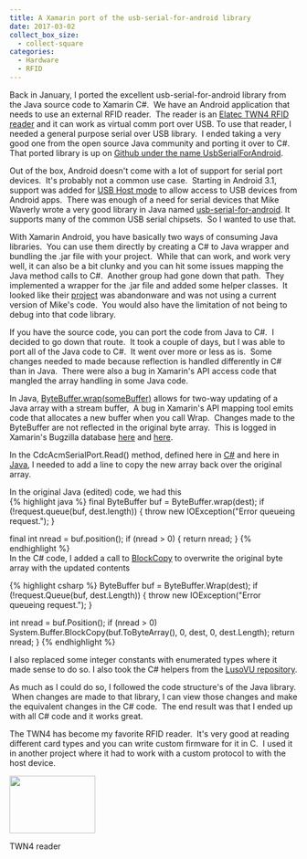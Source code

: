 ```yaml
---
title: A Xamarin port of the usb-serial-for-android library
date: 2017-03-02
collect_box_size:
  - collect-square
categories:
  - Hardware
  - RFID
---
```

Back in January, I ported the excellent usb-serial-for-android library from the Java source code to Xamarin C#.  We have an Android application that needs to use an external RFID reader.  The reader is an [Elatec TWN4 RFID reader](https://www.elatec-rfid.com/en/products/multi-technology-rfid-reader/housed/hf-lf-nfc-multi-technology/) and it can work as virtual comm port over USB. To use that reader, I needed a general purpose serial over USB library.  I ended taking a very good one from the open source Java community and porting it over to C#. That ported library is up on [Github under the name UsbSerialForAndroid](https://github.com/anotherlab/UsbSerialForAndroid).

Out of the box, Android doesn't come with a lot of support for serial port devices.  It's probably not a common use case.  Starting in Android 3.1, support was added for [USB Host mode](https://developer.android.com/guide/topics/connectivity/usb/host.html) to allow access to USB devices from Android apps.  There was enough of a need for serial devices that Mike Waverly wrote a very good library in Java named [usb-serial-for-android](https://github.com/mik3y/usb-serial-for-android). It supports many of the common USB serial chipsets.  So I wanted to use that.

With Xamarin Android, you have basically two ways of consuming Java libraries.  You can use them directly by creating a C# to Java wrapper and bundling the .jar file with your project.  While that can work, and work very well, it can also be a bit clunky and you can hit some issues mapping the Java method calls to C#.  Another group had gone down that path.  They implemented a wrapper for the .jar file and added some helper classes.  It looked like their [project](https://bitbucket.org/lusovu/xamarinusbserial) was abandonware and was not using a current version of Mike's code.  You would also have the limitation of not being to debug into that code library.

If you have the source code, you can port the code from Java to C#.  I decided to go down that route.  It took a couple of days, but I was able to port all of the Java code to C#.  It went over more or less as is.  Some changes needed to made because reflection is handled differently in C# than in Java.  There were also a bug in Xamarin's API access code that mangled the array handling in some Java code.

In Java, [ByteBuffer.wrap(someBuffer)](https://docs.oracle.com/javase/7/docs/api/java/nio/ByteBuffer.html#wrap(byte[])) allows for two-way updating of a Java array with a stream buffer,  A bug in Xamarin's API mapping tool emits code that allocates a new buffer when you call Wrap.  Changes made to the ByteBuffer are not reflected in the original byte array.  This is logged in Xamarin's Bugzilla database [here](https://bugzilla.xamarin.com/show_bug.cgi?id=20772) and [here](https://bugzilla.xamarin.com/show_bug.cgi?id=31260).

In the CdcAcmSerialPort.Read() method, defined here in [C#](https://github.com/anotherlab/UsbSerialForAndroid/blob/master/UsbSerialForAndroid/driver/CdcAcmSerialDriver.cs) and here in [Java](https://github.com/anotherlab/UsbSerialForAndroid/blob/master/UsbSerialForAndroid/driver/CdcAcmSerialDriver.cs), I needed to add a line to copy the new array back over the original array.

In the original Java (edited) code, we had this  
{% highlight java %}
final ByteBuffer buf = ByteBuffer.wrap(dest);
if (!request.queue(buf, dest.length)) {
  throw new IOException("Error queueing request.");
}

final int nread = buf.position();
if (nread > 0) {
  return nread;
}
{% endhighlight %}  
In the C# code, I added a call to [BlockCopy](https://msdn.microsoft.com/en-us/library/system.buffer.blockcopy(v=vs.110).aspx) to overwrite the original byte array with the updated contents  

{% highlight csharp %}
ByteBuffer buf = ByteBuffer.Wrap(dest);
if (!request.Queue(buf, dest.Length))
{
  throw new IOException("Error queueing request.");
}

int nread = buf.Position();
if (nread > 0)
  System.Buffer.BlockCopy(buf.ToByteArray(), 0, dest, 0, dest.Length);
  return nread;
}
{% endhighlight %}  
  
I also replaced some integer constants with enumerated types where it made sense to do so. I also took the C# helpers from the [LusoVU repository](https://bitbucket.org/lusovu/xamarinusbserial).

As much as I could do so, I followed the code structure's of the Java library.  When changes are made to that library, I can view those changes and make the equivalent changes in the C# code.  The end result was that I ended up with all C# code and it works great.

The TWN4 has become my favorite RFID reader.  It's very good at reading different card types and you can write custom firmware for it in C.  I used it in another project where it had to work with a custom protocol to with the host device.

<div style="width: 160px" class="wp-caption alignnone">
  <a href="https://www.elatec-rfid.com/en/products/multi-technology-rfid-reader/housed/hf-lf-nfc-multi-technology/"><img loading="lazy" class="size-medium" src="https://i1.wp.com/photos.smugmug.com/photos/i-kWhkjqX/0/Th/i-kWhkjqX-Th.png?resize=150%2C101&#038;ssl=1" width="150" height="101"  /></a>
  
  <p class="wp-caption-text">
    TWN4 reader
  </p>
</div>
